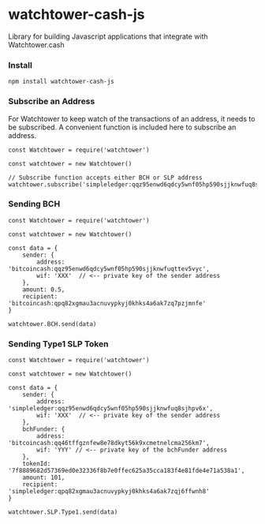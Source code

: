 # watchtower-cash-js

Library for building Javascript applications that integrate with Watchtower.cash

### Install
```
npm install watchtower-cash-js
```

### Subscribe an Address
For Watchtower to keep watch of the transactions of an address, it needs to be subscribed. A convenient function is included here to subscribe an address.
```
const Watchtower = require('watchtower')

const watchtower = new Watchtower()

// Subscribe function accepts either BCH or SLP address
watchtower.subscribe('simpleledger:qqz95enwd6qdcy5wnf05hp590sjjknwfuq8sjhpv6x')
```

### Sending BCH
```
const Watchtower = require('watchtower')

const watchtower = new Watchtower()

const data = {
    sender: {
        address: 'bitcoincash:qqz95enwd6qdcy5wnf05hp590sjjknwfuqttev5vyc',
        wif: 'XXX'  // <-- private key of the sender address
    },
    amount: 0.5,
    recipient: 'bitcoincash:qpq82xgmau3acnuvypkyj0khks4a6ak7zq7pzjmnfe'
}

watchtower.BCH.send(data)
```

### Sending Type1 SLP Token
```
const Watchtower = require('watchtower')

const watchtower = new Watchtower()

const data = {
    sender: {
        address: 'simpleledger:qqz95enwd6qdcy5wnf05hp590sjjknwfuq8sjhpv6x',
        wif: 'XXX'  // <-- private key of the sender address
    },
    bchFunder: {
        address: 'bitcoincash:qq46tffgznfew8e78dkyt56k9xcmetnelcma256km7',
        wif: 'YYY' // <-- private key of the bchFunder address
    },
    tokenId: '7f8889682d57369ed0e32336f8b7e0ffec625a35cca183f4e81fde4e71a538a1',
    amount: 101,
    recipient: 'simpleledger:qpq82xgmau3acnuvypkyj0khks4a6ak7zqj6ffwnh8'
}

watchtower.SLP.Type1.send(data)
```
